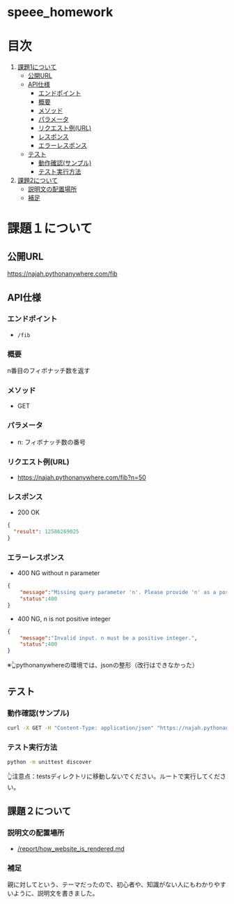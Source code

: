 # speee_homework

# 目次
1. [課題1について](#課題１について)
    - [公開URL](#公開url)
    - [API仕様](#api仕様)
        - [エンドポイント](#エンドポイント)
        - [概要](#概要)
        - [メソッド](#メソッド)
        - [パラメータ](#パラメータ)
        - [リクエスト例(URL)](#リクエスト例url)
        - [レスポンス](#レスポンス)
        - [エラーレスポンス](#エラーレスポンス)
    - [テスト](#テスト)
        - [動作確認(サンプル)](#動作確認サンプル)
        - [テスト実行方法](#テスト実行方法)
2. [課題2について](#課題２について)
    - [説明文の配置場所](#説明文の配置場所)
    - [補足](#補足)
    

# 課題１について

## 公開URL
https://najah.pythonanywhere.com/fib

## API仕様

### エンドポイント
- `/fib`

### 概要
n番目のフィボナッチ数を返す

### メソッド
- GET


### パラメータ
- n: フィボナッチ数の番号

### リクエスト例(URL)
- https://najah.pythonanywhere.com/fib?n=50

### レスポンス
- 200 OK
```json
{
  "result": 12586269025
}
```

### エラーレスポンス
- 400 NG without n parameter
```json
{
    "message":"Missing query parameter 'n'. Please provide 'n' as a positive integer.",
    "status":400
}
```
- 400 NG, n is not positive integer
```json
{
    "message":"Invalid input. n must be a positive integer.",
    "status":400
}
```

※👆pythonanywhereの環境では、jsonの整形（改行はできなかった）

## テスト

### 動作確認(サンプル)
```bash
curl -X GET -H "Content-Type: application/json" "https://najah.pythonanywhere.com/fib?n=50"
```

### テスト実行方法
```bash
python -m unittest discover
```
👆注意点：testsディレクトリに移動しないでください。ルートで実行してください。

## 課題２について

### 説明文の配置場所
- [/report/how_website_is_rendered.md]()

### 補足
親に対してという、テーマだったので、初心者や、知識がない人にもわかりやすいように、説明文を書きました。
